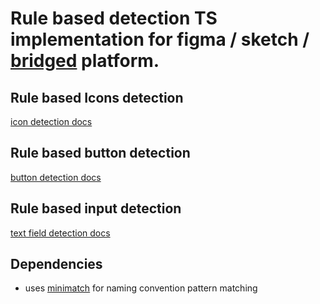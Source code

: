 # Rule based detection TS implementation for figma / sketch / [bridged](https://bridged.xyz/downloads) platform.

## Rule based Icons detection
[icon detection docs](./docs/icon.md)

## Rule based button detection
[button detection docs](./docs/button.md)


## Rule based input detection
[text field detection docs](./docs/text-field.md)



## Dependencies
- uses [minimatch](https://github.com/isaacs/minimatch) for naming convention pattern matching

